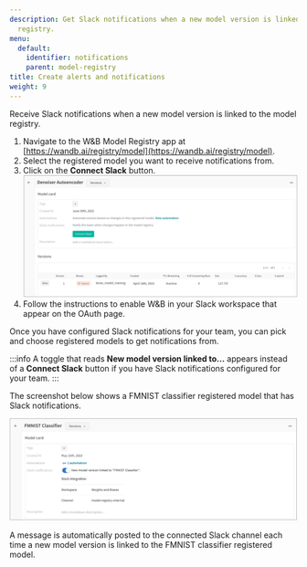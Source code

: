 ```yaml
---
description: Get Slack notifications when a new model version is linked to the model
  registry.
menu:
  default:
    identifier: notifications
    parent: model-registry
title: Create alerts and notifications
weight: 9
---
```


<!-- # Notifications for new model versions -->
Receive Slack notifications when a new model version is linked to the model registry. 


1. Navigate to the W&B Model Registry app at [https://wandb.ai/registry/model](https://wandb.ai/registry/model).
2. Select the registered model you want to receive notifications from.
3. Click on the **Connect Slack** button.
    ![](/images/models/connect_to_slack.png)
4. Follow the instructions to enable W&B in your Slack workspace that appear on the OAuth page.


Once you have configured Slack notifications for your team, you can pick and choose registered models to get notifications from. 

:::info
A toggle that reads **New model version linked to...** appears instead of a **Connect Slack** button if you have Slack notifications configured for your team.
:::

The screenshot below shows a FMNIST classifier registered model that has Slack notifications. 

![](/images/models/conect_to_slack_fmnist.png)

A message is automatically posted to the connected Slack channel each time a new model version is linked to the FMNIST classifier registered model.